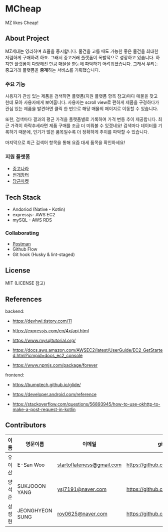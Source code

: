 # MCheap

MZ likes Cheap!

## About Project

MZ세대는 영리하며 효율을 중시합니다. 물건을 고를 때도 가능한 좋은 물건을 최대한 저렴하게 구매하려 하죠. 그래서 중고거래 플랫폼이 폭발적으로 성장하고 있습니다. 하지만 플랫폼이 다양해진 만큼 매물을 한눈에 파악하기 어려워졌습니다. 그래서 우리는 중고거래 플랫폼을 **중계**하는 서비스를 기획했습니다.

### 주요 기능

사용자가 관심 있는 제품을 검색하면 플랫폼(지원 플랫폼 항목 참고)마다 매물을 찾고 한데 모아 사용자에게 보여줍니다. 사용자는 scroll view로 편하게 제품을 구경하다가 관심 있는 제품을 발견하면 클릭 한 번으로 해당 매물의 페이지로 이동할 수 있습니다.

또한, 검색마다 결과의 평균 가격을 플랫폼별로 기록하여 가격 변동 추이 제공합니다. 최근 가격이 하락추세라면 제품 구매를 조금 더 미뤄볼 수 있겠네요! 검색마다 데이터를 기록하기 때문에, 인기가 많은 품목일수록 더 정확하게 추이를 파악할 수 있습니다.

마지막으로 최근 검색어 항목을 통해 요즘 대세 품목을 확인하세요!

### 지원 플랫폼

- [중고나라](https://web.joongna.com/)
- [번개장터](https://m.bunjang.co.kr/)
- [당근마켓](https://www.daangn.com/)

## Tech Stack

- Andoriod (Native - Kotlin)
- expressjs- AWS EC2
- mySQL - AWS RDS

### Collaborating

- [Postman](https://www.postman.com/gold-resonance-779096/workspace/mcheap)
- Github Flow
- Git hook (Husky & lint-staged)

## License

MIT (LICENSE 참고)

## References

backend:

- https://devhwi.tistory.com/11

- https://expressjs.com/en/4x/api.html

- https://www.mysqltutorial.org/

- https://docs.aws.amazon.com/AWSEC2/latest/UserGuide/EC2_GetStarted.html?icmpid=docs_ec2_console

- https://www.npmjs.com/package/forever

frontend:

- https://bumptech.github.io/glide/

- https://developer.android.com/reference

- https://stackoverflow.com/questions/56893945/how-to-use-okhttp-to-make-a-post-request-in-kotlin

## Contributors

| 이름   | 영문이름  | 이메일                    | github                         | 역할    |
| ------ | --------- | ------------------------- | ------------------------------ | ------- |
| 우이산 | E-San Woo | startoflateness@gmail.com | https://github.com/goldentrash | backend |
| 양석준 | SUKJOOON YANG | ysj7191@naver.com | https://github.com/yangjjune | frontend |
| 성정현 | JEONGHYEON SUNG | roy0625@naver.com | https://github.com/Roysung0625 | backend |